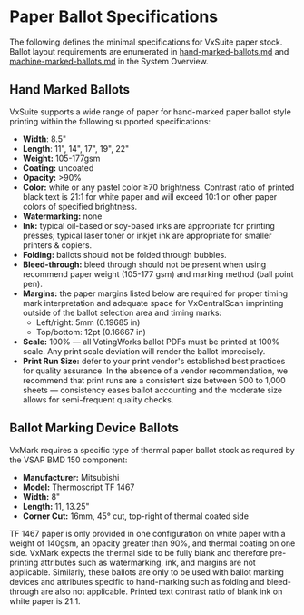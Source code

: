 # Paper Ballot Specifications

The following defines the minimal specifications for VxSuite paper stock. Ballot layout requirements are enumerated in [hand-marked-ballots.md](../system-overview/hand-marked-ballots.md "mention") and [machine-marked-ballots.md](../system-overview/machine-marked-ballots.md "mention") in the System Overview.

## Hand Marked Ballots

VxSuite supports a wide range of paper for hand-marked paper ballot style printing within the following supported specifications:

* **Width**: 8.5"
* **Length**: 11", 14", 17", 19", 22"
* **Weight:** 105-177gsm
* **Coating:** uncoated
* **Opacity:** >90%
* **Color:** white or any pastel color ≥70 brightness. Contrast ratio of printed black text is 21:1 for white paper and will exceed 10:1 on other paper colors of specified brightness.
* **Watermarking:** none
* **Ink:** typical oil-based or soy-based inks are appropriate for printing presses; typical laser toner or inkjet ink are appropriate for smaller printers & copiers.
* **Folding:** ballots should not be folded through bubbles.
* **Bleed-through:** bleed through should not be present when using recommend paper weight (105-177 gsm) and marking method (ball point pen).
* **Margins:** the paper margins listed below are required for proper timing mark interpretation and adequate space for VxCentralScan imprinting outside of the ballot selection area and timing marks:
  * Left/right: 5mm (0.19685 in)
  * Top/bottom: 12pt (0.16667 in)
* **Scale:** 100% — all VotingWorks ballot PDFs must be printed at 100% scale. Any print scale deviation will render the ballot imprecisely.
* **Print Run Size:** defer to your print vendor's established best practices for quality assurance. In the absence of a vendor recommendation, we recommend that print runs are a consistent size between 500 to 1,000 sheets — consistency eases ballot accounting and the moderate size allows for semi-frequent quality checks.

## Ballot Marking Device Ballots

VxMark requires a specific type of thermal paper ballot stock as required by the VSAP BMD 150 component:

* **Manufacturer:** Mitsubishi
* **Model:** Thermoscript TF 1467
* **Width:** 8"
* **Length:** 11, 13.25"
* **Corner Cut:** 16mm, 45° cut, top-right of thermal coated side

TF 1467 paper is only provided in one configuration on white paper with a weight of 140gsm, an opacity greater than 90%, and thermal coating on one side. VxMark expects the thermal side to be fully blank and therefore pre-printing attributes such as watermarking, ink, and margins are not applicable. Similarly, these ballots are only to be used with ballot marking devices and attributes specific to hand-marking such as folding and bleed-through are also not applicable. Printed text contrast ratio of blank ink on white paper is 21:1.
